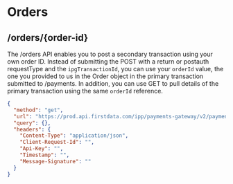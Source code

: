 # Orders

## /orders/{order-id}

The /orders API enables you to post a secondary transaction using your own order ID. Instead of submitting the POST with a return or postauth requestType and the ```ipgTransactionId```, you can use your ```orderId``` value, the one you provided to us in the Order object in the primary transaction submitted to /payments. In addition, you can use GET to pull details of the primary transaction using the same ```orderId``` reference.

```json
{
  "method": "get",
  "url": "https://prod.api.firstdata.com/ipp/payments-gateway/v2/payments/IPG001001001",
  "query": {},
  "headers": {
    "Content-Type": "application/json",
    "Client-Request-Id": "",
    "Api-Key": "",
    "Timestamp": "",
    "Message-Signature": ""
  }
}
```
